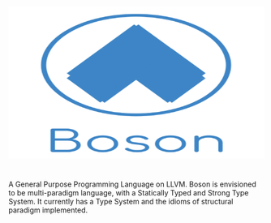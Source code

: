 <p align="center">
  <img  height="300" width="700" src="https://github.com/JagratPatkar/Boson/blob/main/img/Boson%20Logo.svg"/>
</p>



#
A General Purpose Programming Language on LLVM. Boson is envisioned to be multi-paradigm
language, with a Statically Typed and Strong Type System. It currently has a Type System 
and the idioms of structural paradigm implemented.

